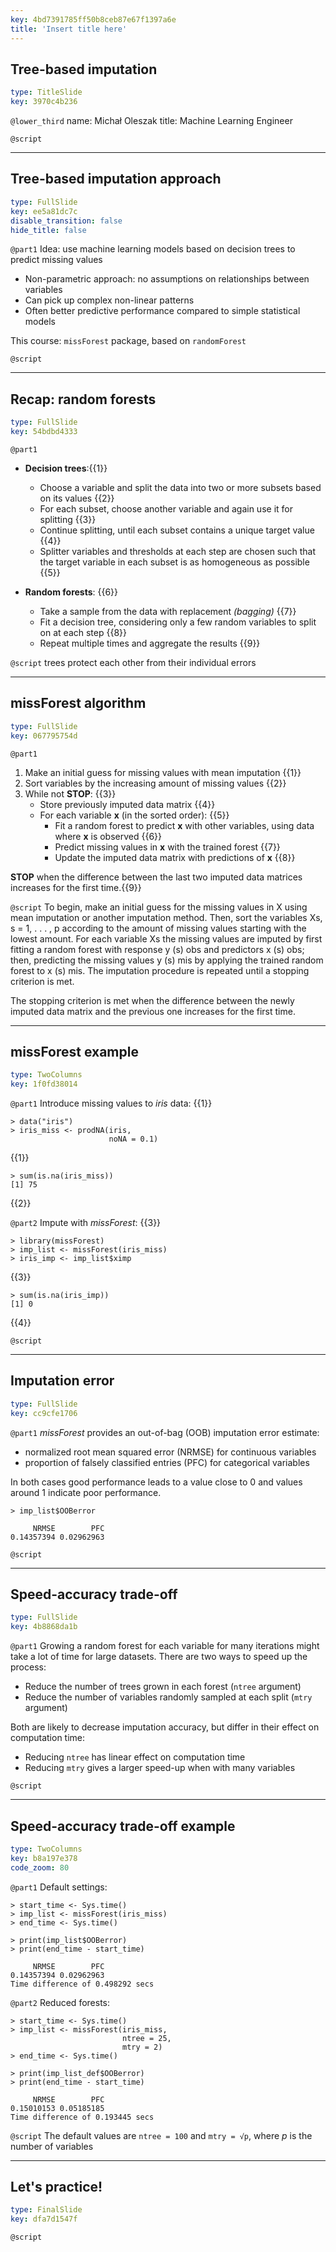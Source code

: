 ```yaml
---
key: 4bd7391785ff50b8ceb87e67f1397a6e
title: 'Insert title here'
---
```


## Tree-based imputation

```yaml
type: TitleSlide
key: 3970c4b236
```

`@lower_third`
name: Michał Oleszak
title: Machine Learning Engineer

`@script`


---

## Tree-based imputation approach

```yaml
type: FullSlide
key: ee5a81dc7c
disable_transition: false
hide_title: false
```

`@part1`
Idea: use machine learning models based on decision trees to predict missing values
* Non-parametric approach: no assumptions on relationships between variables
* Can pick up complex non-linear patterns
* Often better predictive performance compared to simple statistical models

> 

This course: `missForest` package, based on `randomForest`

`@script`


---

## Recap: random forests

```yaml
type: FullSlide
key: 54bdbd4333
```

`@part1`
* **Decision trees**:{{1}}
	* Choose a variable and split the data into two or more subsets based on its values {{2}}
    * For each subset, choose another variable and again use it for splitting {{3}}
    * Continue splitting, until each subset contains a unique target value {{4}}
    * Splitter variables and thresholds at each step are chosen such that the target variable in each subset is as homogeneous as possible {{5}}

* **Random forests**: {{6}}
	* Take a sample from the data with replacement _(bagging)_ {{7}}
    * Fit a decision tree, considering only a few random variables to split on at each step {{8}}
    * Repeat multiple times and aggregate the results {{9}}

`@script`
trees protect each other from their individual errors

---

## missForest algorithm

```yaml
type: FullSlide
key: 067795754d
```

`@part1`
1. Make an initial guess for missing values with mean imputation {{1}}
2. Sort variables by the increasing amount of missing values {{2}}
3. While not **STOP**: {{3}}
	* Store previously imputed data matrix {{4}}
	* For each variable **x** (in the sorted order): {{5}}
        * Fit a random forest to predict **x** with other variables, using data where **x** is observed {{6}}
        * Predict missing values in **x** with the trained forest {{7}}
        * Update the imputed data matrix with predictions of **x** {{8}}

**STOP** when the difference between the last two imputed data matrices increases for the first time.{{9}}

`@script`
To begin, make an initial guess for the missing values in X using mean imputation or another imputation method. Then, sort the variables Xs, s = 1, . . . , p according to the amount of missing values
starting with the lowest amount. For each variable Xs the missing values are imputed by first fitting a
random forest with response y
(s)
obs and predictors x
(s)
obs; then, predicting the missing values y
(s)
mis by applying the trained random forest to x
(s)
mis. The imputation procedure is repeated until a stopping criterion
is met.

The stopping criterion is met when the difference between the newly imputed data matrix and the previous one increases for the first time.

---

## missForest example

```yaml
type: TwoColumns
key: 1f0fd38014
```

`@part1`
Introduce missing values to _iris_ data: {{1}}
```
> data("iris")
> iris_miss <- prodNA(iris, 
                      noNA = 0.1)
```
{{1}}
```
> sum(is.na(iris_miss))
[1] 75
```
{{2}}

`@part2`
Impute with _missForest_: {{3}}
```
> library(missForest)
> imp_list <- missForest(iris_miss)
> iris_imp <- imp_list$ximp
```
{{3}}
```
> sum(is.na(iris_imp))
[1] 0 
```
{{4}}

`@script`


---

## Imputation error

```yaml
type: FullSlide
key: cc9cfe1706
```

`@part1`
_missForest_ provides an out-of-bag (OOB) imputation error estimate:
* normalized root mean squared error (NRMSE) for continuous variables
* proportion of falsely classified entries (PFC) for categorical variables

> 

In both cases good performance leads to a value close to 0 and values around 1 indicate poor performance.

```
> imp_list$OOBerror
```

```
     NRMSE        PFC
0.14357394 0.02962963
```

`@script`


---

## Speed-accuracy trade-off

```yaml
type: FullSlide
key: 4b8868da1b
```

`@part1`
Growing a random forest for each variable for many iterations might take a lot of time for large datasets. There are two ways to speed up the process:
* Reduce the number of trees grown in each forest (`ntree` argument)
* Reduce the number of variables randomly sampled at each split (`mtry` argument)

> 

Both are likely to decrease imputation accuracy, but differ in their effect on computation time:
* Reducing `ntree` has linear effect on computation time
* Reducing `mtry` gives a larger speed-up when with many variables

`@script`


---

## Speed-accuracy trade-off example

```yaml
type: TwoColumns
key: b8a197e378
code_zoom: 80
```

`@part1`
Default settings:
```
> start_time <- Sys.time()
> imp_list <- missForest(iris_miss)
> end_time <- Sys.time()

> print(imp_list$OOBerror)
> print(end_time - start_time)
```

```
     NRMSE        PFC
0.14357394 0.02962963
Time difference of 0.498292 secs
```

`@part2`
Reduced forests:
```
> start_time <- Sys.time()
> imp_list <- missForest(iris_miss,
                         ntree = 25,
                         mtry = 2)
> end_time <- Sys.time()

> print(imp_list_def$OOBerror)
> print(end_time - start_time)
```

```
     NRMSE        PFC
0.15010153 0.05185185
Time difference of 0.193445 secs
```

`@script`
The default values are `ntree = 100` and `mtry = √p`,
where _p_ is the number of variables

---

## Let's practice!

```yaml
type: FinalSlide
key: dfa7d1547f
```

`@script`
